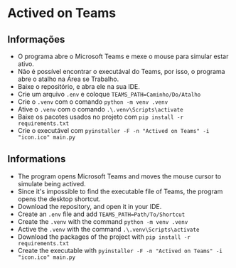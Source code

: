 # Actived on Teams

## Informações

- O programa abre o Microsoft Teams e mexe o mouse para simular estar ativo.
- Não é possível encontrar o executával do Teams, por isso, o programa abre o atalho na Área se Trabalho.
- Baixe o repositório, e abra ele na sua IDE.
- Crie um arquivo ```.env``` e coloque ```TEAMS_PATH=Caminho/Do/Atalho```
- Crie o ```.venv``` com o comando ```python -m venv .venv```
- Ative o ```.venv``` com o comando ```.\.venv\Scripts\activate```
- Baixe os pacotes usados no projeto com ```pip install -r requirements.txt```
- Crie o executável com ```pyinstaller -F -n "Actived on Teams" -i "icon.ico" main.py```

## Informations

- The program opens Microsoft Teams and moves the mouse cursor to simulate being actived.
- Since it's impossible to find the executable file of Teams, the program opens the desktop shortcut.
- Download the repository, and open it in your IDE.
- Create an ```.env``` file and add ```TEAMS_PATH=Path/To/Shortcut```
- Create the ```.venv``` with the command ```python -m venv .venv```
- Active the ```.venv``` with the command ```.\.venv\Scripts\activate```
- Download the packages of the project with ```pip install -r requirements.txt```
- Create the executable with ```pyinstaller -F -n "Actived on Teams" -i "icon.ico" main.py```
